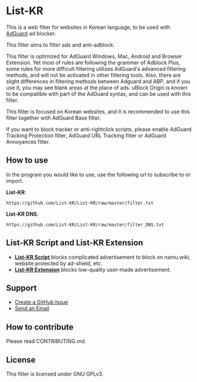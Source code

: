 # List-KR
This is a web filter for websites in Korean language, to be used with [AdGuard](https://adguard.com) ad blocker.

This filter aims to filter ads and anti-adblock.

This filter is optimized for AdGuard Windows, Mac, Android and Browser Extension. Yet most of rules are following the grammer of Adblock Plus, some rules for more difficult filtering utilizes AdGuard's advanced filtering methods, and will not be activated in other filtering tools. Also, there are slight differences in filtering methods between Adguard and ABP, and if you use it, you may see blank areas at the place of ads. uBlock Origin is known to be compatible with part of the AdGuard syntax, and can be used with this filter.

This filter is focused on Korean websites, and it is recommended to use this filter together with AdGuard Base filter.

If you want to block tracker or anti-rightclick scripts, please enable AdGuard Tracking Protection filter, AdGuard URL Tracking filter or AdGuard Annoyances filter.

## How to use
In the program you would like to use, use the following url to subscribe to or import.

**List-KR**:
```
https://github.com/List-KR/List-KR/raw/master/filter.txt
```
**List-KR DNS**:
```
https://github.com/List-KR/List-KR/raw/master/filter_DNS.txt
```


## List-KR Script and List-KR Extension
- **[List-KR Script](https://github.com/List-KR/List-KR-Script)** blocks complicated advertisement to block on namu.wiki, website protected by ad-shield, etc.
- **[List-KR Extension](https://github.com/List-KR/List-KR-Extension)** blocks low-quality user-made advertisement.


## Support
- [Create a GitHub Issue](https://github.com/List-KR/List-KR/issues/new/choose)
- [Send an Email](https://github.com/List-KR/List-KR/issues/223)

## How to contribute
Please read CONTRIBUTING.md.

## License
This filter is licensed under GNU GPLv3.